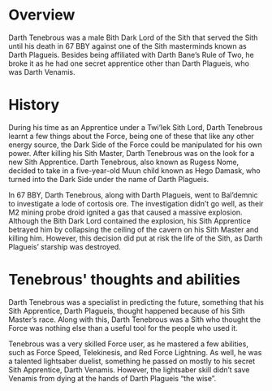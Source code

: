 # Overview

Darth Tenebrous was a male Bith Dark Lord of the Sith that served the Sith until his death in 67 BBY against one of the Sith masterminds known as Darth Plagueis.
Besides being affiliated with Darth Bane’s Rule of Two, he broke it as he had one secret apprentice other than Darth Plagueis, who was Darth Venamis.

# History

During his time as an Apprentice under a Twi’lek Sith Lord, Darth Tenebrous learnt a few things about the Force, being one of these that like any other energy source, the Dark Side of the Force could be manipulated for his own power.
After killing his Sith Master, Darth Tenebrous was on the look for a new Sith Apprentice.
Darth Tenebrous, also known as Rugess Nome, decided to take in a five-year-old Muun child known as Hego Damask, who turned into the Dark Side under the name of Darth Plagueis.

In 67 BBY, Darth Tenebrous, along with Darth Plagueis, went to Bal’demnic to investigate a lode of cortosis ore.
The investigation didn’t go well, as their M2 mining probe droid ignited a gas that caused a massive explosion.
Although the Bith Dark Lord contained the explosion, his Sith Apprentice betrayed him by collapsing the ceiling of the cavern on his Sith Master and killing him.
However, this decision did put at risk the life of the Sith, as Darth Plagueis’ starship was destroyed.

# Tenebrous' thoughts and abilities

Darth Tenebrous was a specialist in predicting the future, something that his Sith Apprentice, Darth Plagueis, thought happened because of his Sith Master’s race.
Along with this, Darth Tenebrous was a Sith who thought the Force was nothing else than a useful tool for the people who used it.

Tenebrous was a very skilled Force user, as he mastered a few abilities, such as Force Speed, Telekinesis, and Red Force Lightning.
As well, he was a talented lightsaber duelist, something he passed on mostly to his secret Sith Apprentice, Darth Venamis.
However, the lightsaber skill didn’t save Venamis from dying at the hands of Darth Plagueis “the wise”.
